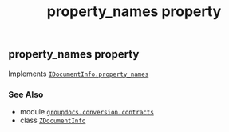 ﻿---
title: property_names property
second_title: GroupDocs.Conversion for Python via .NET API References
description: 
type: docs
weight: 60
url: /python-net/groupdocs.conversion.contracts/zdocumentinfo/property_names/
is_root: false
---

## property_names property


Implements [`IDocumentInfo.property_names`](/conversion/python-net/groupdocs.conversion.contracts/idocumentinfo#property_names)

### See Also
* module [`groupdocs.conversion.contracts`](../../)
* class [`ZDocumentInfo`](/conversion/python-net/groupdocs.conversion.contracts/zdocumentinfo)
